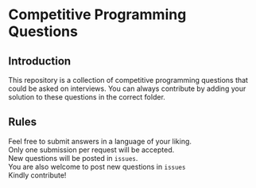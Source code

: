 # Competitive Programming Questions 

## Introduction

This repository is a collection of competitive programming questions that could be asked on interviews.
You can always contribute by adding your solution to these questions in the correct folder.

## Rules

Feel free to submit answers in a language of your liking.<br>
Only one submission per request will be accepted.<br>
New questions will be posted in `issues`.<br>
You are also welcome to post new questions in `issues`<br>
Kindly contribute!

